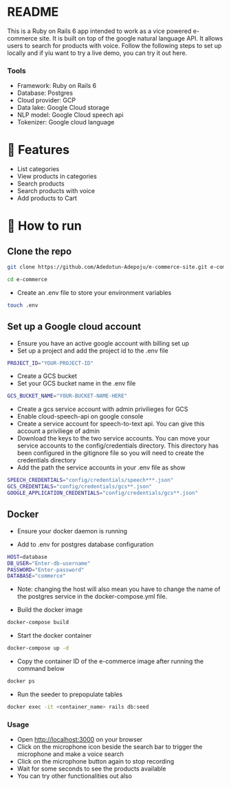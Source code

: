 # README

This is a Ruby on Rails 6 app intended to work as a vice powered e-commerce site. It is built on top of the google natural language API. It allows users to search for products with voice. Follow the following steps to set up locally and if yiu want to try a live demo, you can try it out here.

### Tools 
- Framework: Ruby on  Rails 6
- Database: Postgres
- Cloud provider: GCP
- Data lake: Google Cloud storage
- NLP model: Google Cloud speech api
- Tokenizer: Google cloud language

# :rocket: Features
- List categories
- View products in categories
- Search products
- Search products with voice
- Add products to Cart

# :construction_worker: How to run 
## Clone the repo

```sh
git clone https://github.com/Adedotun-Adepoju/e-commerce-site.git e-commerce
```
```sh
cd e-commerce
```
- Create an .env file to store your environment variables
```sh
touch .env
```

## Set up a Google cloud account
- Ensure you have an active google account with billing set up 
- Set up a project and add the project id to the .env file
```sh
PROJECT_ID="YOUR-PROJECT-ID"
```
- Create a GCS bucket
- Set your GCS bucket name in the .env file
```sh
GCS_BUCKET_NAME="YOUR-BUCKET-NAME-HERE"
```
- Create a gcs service account with admin privilieges for GCS
- Enable cloud-speech-api on google console 
- Create a service account for speech-to-text api. You can give this account a priviliege of admin
- Download the keys to the two service accounts. You can move your service accounts to the config/credentials directory. This directory has been configured in the gitignore file so you will need to create the credentials directory
- Add the path the service accounts in your .env file as show 
```sh
SPEECH_CREDENTIALS="config/credentials/speech***.json"
GCS_CREDENTIALS="config/credentials/gcs**.json"
GOOGLE_APPLICATION_CREDENTIALS="config/credentials/gcs**.json"
```

## Docker 
- Ensure your docker daemon is running 

- Add to .env for postgres database configuration
```sh
HOST=database
DB_USER="Enter-db-username"
PASSWORD="Enter-password"
DATABASE="commerce"
```
- Note: changing the host will also mean you have to change the name of the postgres service in the docker-compose.yml file.

- Build the docker image
```sh
docker-compose build
```
- Start the docker container
```sh
docker-compose up -d
```
- Copy the container ID of the e-commerce image after running the command below
```sh
docker ps
```
- Run the seeder to prepopulate tables
```sh 
docker exec -it <container_name> rails db:seed
```
### Usage 
- Open [http://localhost:3000](http://localhost:3000) on your browser
- Click on the microphone icon beside the search bar to trigger the microphone and make a voice search
- Click on the microphone button again to stop recording
- Wait for some seconds to see the products available
- You can try other functionalities out also
